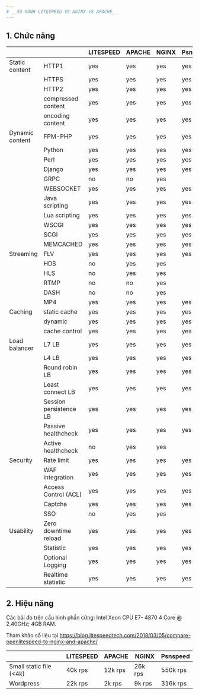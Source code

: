 ```yaml
---
# __SO SÁNH LITESPEED VS NGINX VS APACHE__
---
```


## __1. Chức năng__

|                 |                          | LITESPEED   | APACHE      | NGINX       | Psnspeed    |
| --------------- | ------------------------ | ----------- | ----------- | ----------- | ----------- |
| Static content  | HTTP1                    | yes         | yes         | yes         | yes         |
|                 | HTTPS                    | yes         | yes         | yes         | yes         |
|                 | HTTP2                    | yes         | yes         | yes         | yes         |
|                 | compressed content       | yes         | yes         | yes         | yes         |
|                 | encoding content         | yes         | yes         | yes         | yes         | 
| Dynamic content | FPM-PHP                  | yes         | yes         | yes         | yes         |
|                 | Python                   | yes         | yes         | yes         | yes         |
|                 | Perl                     | yes         | yes         | yes         | yes         |
|                 | Django                   | yes         | yes         | yes         | yes         |
|                 | GRPC                     | no          | no          | yes         |             |
|                 | WEBSOCKET                | yes         | yes         | yes         | yes         |
|                 | Java scripting           | yes         | yes         | yes         | yes         |
|                 | Lua scripting            | yes         | yes         | yes         | yes         |
|                 | WSCGI                    | yes         | yes         | yes         | yes         |
|                 | SCGI                     | yes         | yes         | yes         | yes         |
|                 | MEMCACHED                | yes         | yes         | yes         | yes         |
| Streaming       | FLV                      | yes         | yes         | yes         | yes         |
|                 | HDS                      | no          | yes         | yes         |             |
|                 | HLS                      | no          | yes         | yes         |             |
|                 | RTMP                     | no          | no          | yes         |             |
|                 | DASH                     | no          | no          | yes         |             |
|                 | MP4                      | yes         | yes         | yes         | yes         |
| Caching         | static cache             | yes         | yes         | yes         | yes         |
|                 | dynamic                  | yes         | yes         | yes         | yes         |
|                 | cache control            | yes         | yes         | yes         | yes         |
| Load balancer   | L7 LB                    | yes         | yes         | yes         | yes         |
|                 | L4 LB                    | yes         | yes         | yes         | yes         |
|                 | Round robin LB           | yes         | yes         | yes         | yes         |
|                 | Least connect LB         | yes         | yes         | yes         | yes         |
|                 | Session persistence LB   | yes         | yes         | yes         | yes         |
|                 | Passive healthcheck      | yes         | yes         | yes         | yes         |
|                 | Active healthcheck       | no          | yes         | yes         |             |
| Security        | Rate limit               | yes         | yes         | yes         | yes         |
|                 | WAF integration          | yes         | yes         | yes         | yes         |
|                 | Access Control (ACL)     | yes         | yes         | yes         | yes         |
|                 | Captcha                  | yes         | yes         | yes         | yes         |
|                 | SSO                      | no          | yes         | yes         |             |
| Usability       | Zero downtime reload     | yes         | yes         | yes         | yes         |
|                 | Statistic                | yes         | yes         | yes         | yes         |
|                 | Optional Logging         | yes         | yes         | yes         | yes         |
|                 | Realtime statistic       | yes         | yes         | yes         | yes         |


## __2. Hiệu năng__

Các bài đo trên cấu hình phần cứng: Intel Xeon CPU E7- 4870 4 Core @ 2.40GHz; 4GB RAM. 

Tham khảo số liệu tại https://blog.litespeedtech.com/2018/03/05/compare-openlitespeed-to-nginx-and-apache/

|                               | LITESPEED   | APACHE      | NGINX       | Psnspeed    |
| ----------------------------- | ----------- | ----------- | ----------- | ----------- |
| Small static file (<4k)       | 40k rps     | 12k rps     | 26k rps     | 550k rps    |
| Wordpress                     | 22k rps     | 2k rps      | 9k rps      | 316k rps    |


